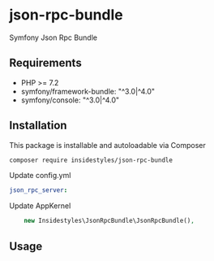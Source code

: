 # json-rpc-bundle
Symfony Json Rpc Bundle

## Requirements

* PHP >= 7.2
* symfony/framework-bundle: "^3.0|^4.0"
* symfony/console: "^3.0|^4.0"


## Installation

This package is installable and autoloadable via Composer 

```sh
composer require insidestyles/json-rpc-bundle
```
Update config.yml
```yaml
json_rpc_server:
```
Update AppKernel
```php
    new Insidestyles\JsonRpcBundle\JsonRpcBundle(),
```

## Usage
